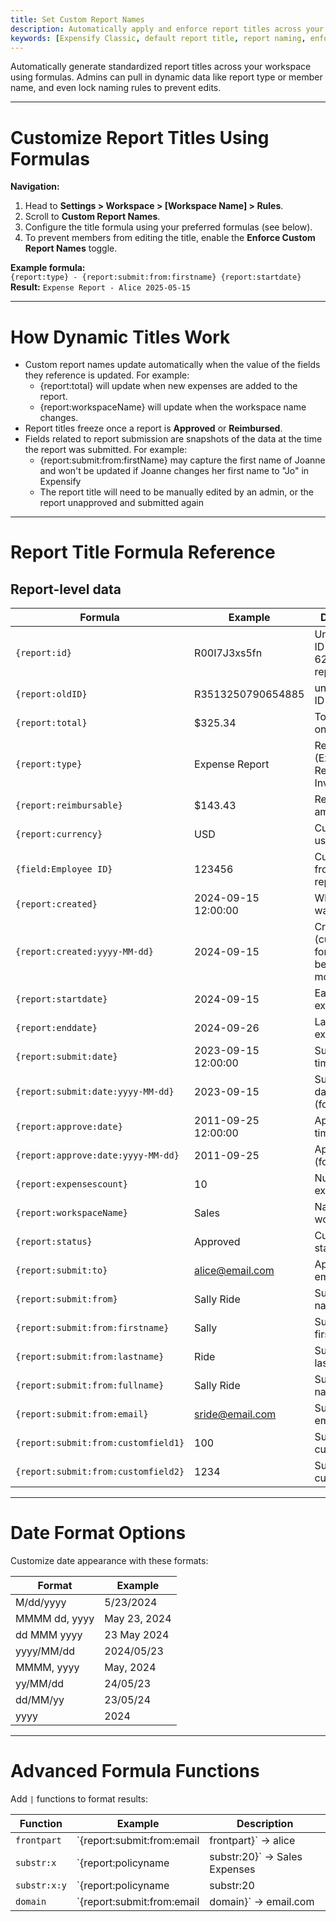 ```yaml
---
title: Set Custom Report Names
description: Automatically apply and enforce report titles across your workspace.
keywords: [Expensify Classic, default report title, report naming, enforce report title, report template, automatic report name, customize report name]
---
```

<div id="expensify-classic" markdown="1">

Automatically generate standardized report titles across your workspace using formulas. Admins can pull in dynamic data like report type or member name, and even lock naming rules to prevent edits.

---

# Customize Report Titles Using Formulas

**Navigation:**
1. Head to **Settings > Workspace > [Workspace Name] > Rules**.
2. Scroll to **Custom Report Names**.
3. Configure the title formula using your preferred formulas (see below).
4. To prevent members from editing the title, enable the **Enforce Custom Report Names** toggle.

**Example formula:**  
`{report:type} - {report:submit:from:firstname} {report:startdate}`  
**Result:** `Expense Report - Alice 2025-05-15`

---

# How Dynamic Titles Work

- Custom report names update automatically when the value of the fields they reference is updated. For example:
    - {report:total} will update when new expenses are added to the report.
    - {report:workspaceName} will update when the workspace name changes.
- Report titles freeze once a report is **Approved** or **Reimbursed**.
- Fields related to report submission are snapshots of the data at the time the report was submitted. For example:
    - {report:submit:from:firstName} may capture the first name of Joanne and won't be updated if Joanne changes her first name to "Jo" in Expensify
    - The report title will need to be manually edited by an admin, or the report unapproved and submitted again

---

# Report Title Formula Reference

## Report-level data

| Formula | Example | Description |
| -- | -- | -- |
| `{report:id}` | R00I7J3xs5fn | Unique report ID in a base 62 representation |
| `{report:oldID}` | R3513250790654885 | unique report ID |
| `{report:total}` | $325.34 | Total amount on report |
| `{report:type}` | Expense Report | Report type (Expense Report, Invoice, Bill) |
| `{report:reimbursable}` | $143.43 | Reimbursable amount |
| `{report:currency}` | USD | Currency used |
| `{field:Employee ID}` | 123456 | Custom field from the report |
| `{report:created}` | 2024-09-15 12:00:00 | When report was created |
| `{report:created:yyyy-MM-dd}` | 2024-09-15 | Created date (custom format - see below for more formats) |
| `{report:startdate}` | 2024-09-15 | Earliest expense date |
| `{report:enddate}` | 2024-09-26 | Latest expense date |
| `{report:submit:date}` | 2023-09-15 12:00:00 | Submission time |
| `{report:submit:date:yyyy-MM-dd}` | 2023-09-15 | Submission date (formatted) |
| `{report:approve:date}` | 2011-09-25 12:00:00 | Approval timestamp |
| `{report:approve:date:yyyy-MM-dd}` | 2011-09-25 | Approval date (formatted) |
| `{report:expensescount}` | 10 | Number of expenses |
| `{report:workspaceName}` | Sales | Name of the workspace |
| `{report:status}` | Approved | Current report status |
| `{report:submit:to}` | alice@email.com | Approver’s email |
| `{report:submit:from}` | Sally Ride | Submitter full name |
| `{report:submit:from:firstname}` | Sally | Submitter’s first name |
| `{report:submit:from:lastname}` | Ride | Submitter’s last name |
| `{report:submit:from:fullname}` | Sally Ride | Submitter full name |
| `{report:submit:from:email}` | sride@email.com | Submitter email |
| `{report:submit:from:customfield1}` | 100 | Submitter custom field 1 |
| `{report:submit:from:customfield2}` | 1234 | Submitter custom field 2 |

---

# Date Format Options

Customize date appearance with these formats:

| Format | Example |
| -- | -- |
| M/dd/yyyy | 5/23/2024 |
| MMMM dd, yyyy | May 23, 2024 |
| dd MMM yyyy | 23 May 2024 |
| yyyy/MM/dd | 2024/05/23 |
| MMMM, yyyy | May, 2024 |
| yy/MM/dd | 24/05/23 |
| dd/MM/yy | 23/05/24 |
| yyyy | 2024 |

---

# Advanced Formula Functions

Add `|` functions to format results:

| Function | Example | Description |
| -- | -- | -- |
| `frontpart` | `{report:submit:from:email|frontpart}` → alice | Gets first word or string before `@` |
| `substr:x` | `{report:policyname|substr:20}` → Sales Expenses | Trims to first `x` characters |
| `substr:x:y` | `{report:policyname|substr:20|frontpart}` → Sales | Chains multiple functions |
| `domain` | `{report:submit:from:email|domain}` → email.com | Returns email domain |

</div>
